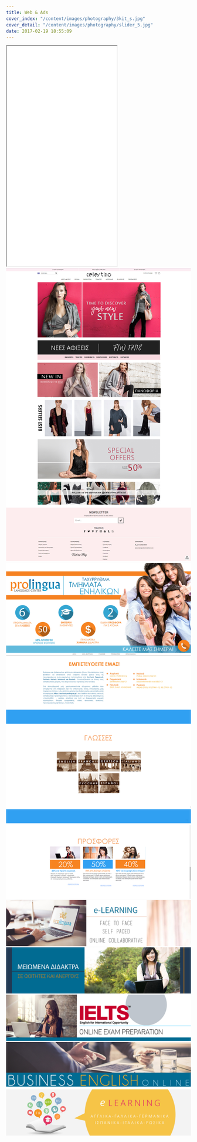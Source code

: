 ```yaml
---
title: Web & Ads
cover_index: "/content/images/photography/3kit_s.jpg"
cover_detail: "/content/images/photography/slider_5.jpg"
date: 2017-02-19 18:55:09
---
```


<iframe height="600px" width="300px" scrolling="no" src="/content/prolingua"></iframe>

<br>

<img class="post" src="/content/images/photography/Celestino_anding_page_mockup.jpg">

<img class="post" src="/content/images/photography/Prolingua_landing_Page_mockup.jpg">

<img class="post" src="/content/images/photography/slider_1.jpg">

<img class="post" src="/content/images/photography/slider_2.jpg">

<img class="post" src="/content/images/photography/SLIDER_3.jpg">

<img class="post" src="/content/images/photography/slider_4.jpg">

<img class="post" src="/content/images/photography/slider_5.jpg">

